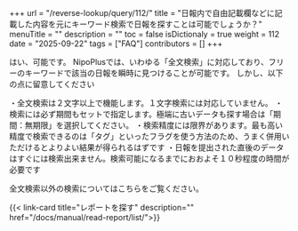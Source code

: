 +++
url = "/reverse-lookup/query/112/"
title = "日報内で自由記載欄などに記載した内容を元にキーワード検索で日報を探すことは可能でしょうか？"
menuTitle = ""
description = ""
toc = false
isDictionaly = true
weight = 112
date = "2025-09-22"
tags = ["FAQ"]
contributors = []
+++

はい、可能です。
NipoPlusでは、いわゆる「全文検索」に対応しており、フリーのキーワードで該当の日報を瞬時に見つけることが可能です。
しかし、以下の点に留意してください

・全文検索は２文字以上で機能します。１文字検索には対応していません。
・検索には必ず期間もセットで指定します。極端に古いデータも探す場合は「期間：無期限」を選択してください。
・検索精度には限界があります。最も高い精度で検索できるのは「タグ」といったフラグを使う方法のため、うまく併用いただけるとよりよい結果が得られるはずです
・日報を提出された直後のデータはすぐには検索出来ません。検索可能になるまでにおおよそ１０秒程度の時間が必要です

全文検索以外の検索についてはこちらをご覧ください。

{{< link-card title="レポートを探す" description="" href="/docs/manual/read-report/list/">}}
